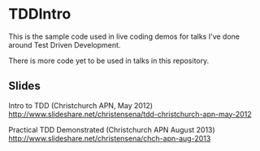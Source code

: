 TDDIntro
========

This is the sample code used in live coding demos for talks I've done around Test Driven Development.

There is more code yet to be used in talks in this repository.

Slides
------

Intro to TDD (Christchurch APN, May 2012)
http://www.slideshare.net/christensena/tdd-christchurch-apn-may-2012

Practical TDD Demonstrated (Christchurch APN August 2013)
http://www.slideshare.net/christensena/chch-apn-aug-2013
